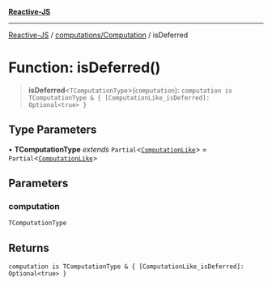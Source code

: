 [**Reactive-JS**](../../../README.md)

***

[Reactive-JS](../../../README.md) / [computations/Computation](../README.md) / isDeferred

# Function: isDeferred()

> **isDeferred**\<`TComputationType`\>(`computation`): `computation is TComputationType & { [ComputationLike_isDeferred]: Optional<true> }`

## Type Parameters

• **TComputationType** *extends* `Partial`\<[`ComputationLike`](../../interfaces/ComputationLike.md)\> = `Partial`\<[`ComputationLike`](../../interfaces/ComputationLike.md)\>

## Parameters

### computation

`TComputationType`

## Returns

`computation is TComputationType & { [ComputationLike_isDeferred]: Optional<true> }`
